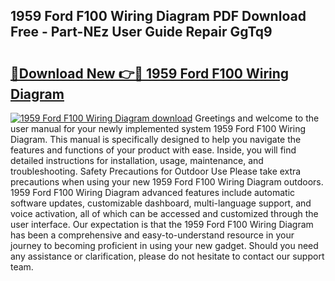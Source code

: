 ## 1959 Ford F100 Wiring Diagram PDF Download Free - Part-NEz User Guide Repair GgTq9

# <h2><a href="http://dfn7n5y.blite.top/?on=1959+Ford+F100+Wiring+Diagram">🔗Download New 👉🔴 1959 Ford F100 Wiring Diagram</a></h2>

[![1959 Ford F100 Wiring Diagram download](https://i.imgur.com/lujVjoI.png)](http://dfn7n5y.blite.top/?on=1959+Ford+F100+Wiring+Diagram)
Greetings and welcome to the user manual for your newly implemented system 1959 Ford F100 Wiring Diagram. This manual is specifically designed to help you navigate the features and functions of your product with ease. Inside, you will find detailed instructions for installation, usage, maintenance, and troubleshooting. Safety Precautions for Outdoor Use Please take extra precautions when using your new 1959 Ford F100 Wiring Diagram outdoors. 1959 Ford F100 Wiring Diagram advanced features include automatic software updates, customizable dashboard, multi-language support, and voice activation, all of which can be accessed and customized through the user interface. Our expectation is that the 1959 Ford F100 Wiring Diagram has been a comprehensive and easy-to-understand resource in your journey to becoming proficient in using your new gadget. Should you need any assistance or clarification, please do not hesitate to contact our support team.
